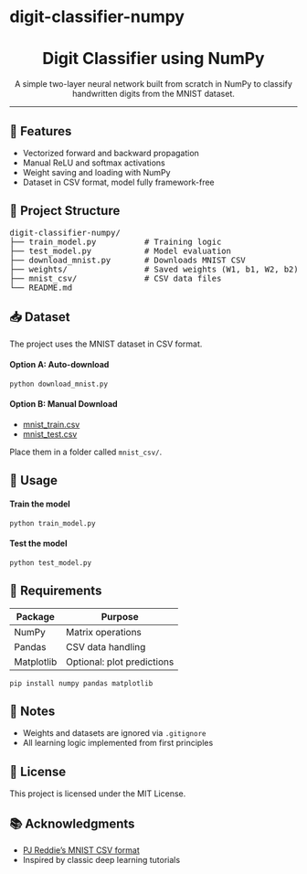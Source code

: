 # digit-classifier-numpy
<h1 align="center">Digit Classifier using NumPy</h1>

<p align="center">
  A simple two-layer neural network built from scratch in NumPy to classify handwritten digits from the MNIST dataset.
</p>

<hr>

<h2>📌 Features</h2>

<ul>
  <li>Vectorized forward and backward propagation</li>
  <li>Manual ReLU and softmax activations</li>
  <li>Weight saving and loading with NumPy</li>
  <li>Dataset in CSV format, model fully framework-free</li>
</ul>

<h2>📁 Project Structure</h2>

<pre>
digit-classifier-numpy/
├── train_model.py          # Training logic
├── test_model.py           # Model evaluation
├── download_mnist.py       # Downloads MNIST CSV
├── weights/                # Saved weights (W1, b1, W2, b2)
├── mnist_csv/              # CSV data files
└── README.md
</pre>

<h2>📥 Dataset</h2>

<p>The project uses the MNIST dataset in CSV format.</p>

<h4>Option A: Auto-download</h4>

<pre><code>python download_mnist.py</code></pre>

<h4>Option B: Manual Download</h4>

<ul>
  <li><a href="https://pjreddie.com/media/files/mnist_train.csv">mnist_train.csv</a></li>
  <li><a href="https://pjreddie.com/media/files/mnist_test.csv">mnist_test.csv</a></li>
</ul>

<p>Place them in a folder called <code>mnist_csv/</code>.</p>

<h2>🧪 Usage</h2>

<h4>Train the model</h4>

<pre><code>python train_model.py</code></pre>

<h4>Test the model</h4>

<pre><code>python test_model.py</code></pre>

<h2>🔧 Requirements</h2>

<table>
  <thead>
    <tr><th>Package</th><th>Purpose</th></tr>
  </thead>
  <tbody>
    <tr><td>NumPy</td><td>Matrix operations</td></tr>
    <tr><td>Pandas</td><td>CSV data handling</td></tr>
    <tr><td>Matplotlib</td><td>Optional: plot predictions</td></tr>
  </tbody>
</table>

<pre><code>pip install numpy pandas matplotlib</code></pre>

<h2>📝 Notes</h2>

<ul>
  <li>Weights and datasets are ignored via <code>.gitignore</code></li>
  <li>All learning logic implemented from first principles</li>
</ul>

<h2>📄 License</h2>

<p>This project is licensed under the MIT License.</p>

<h2>📚 Acknowledgments</h2>

<ul>
  <li><a href="https://pjreddie.com/projects/mnist-in-csv/">PJ Reddie’s MNIST CSV format</a></li>
  <li>Inspired by classic deep learning tutorials</li>
</ul>

